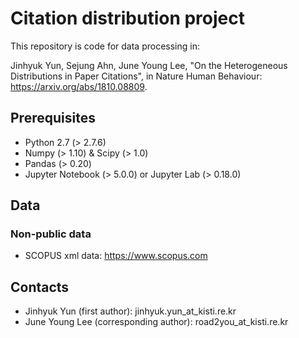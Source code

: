 # Citation distribution project
This repository is code for data processing in:

Jinhyuk Yun, Sejung Ahn, June Young Lee, "On the Heterogeneous Distributions in Paper Citations", in Nature Human Behaviour: https://arxiv.org/abs/1810.08809.

## Prerequisites
* Python 2.7 (> 2.7.6)
* Numpy (> 1.10) & Scipy (> 1.0)
* Pandas (> 0.20)
* Jupyter Notebook (> 5.0.0) or Jupyter Lab (> 0.18.0)


## Data
### Non-public data
* SCOPUS xml data: https://www.scopus.com

## Contacts
* Jinhyuk Yun (first author): jinhyuk.yun_at_kisti.re.kr
* June Young Lee (corresponding author): road2you_at_kisti.re.kr
